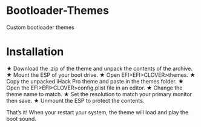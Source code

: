 # Bootloader-Themes
Custom bootloader themes

# Installation
★ Download the .zip of the theme and unpack the contents of the archive.
★ Mount the ESP of your boot drive.
★ Open EFI>EFI>CLOVER>themes.
★ Copy the unpacked iHack Pro theme and paste in the themes folder.
★ Open the EFI>EFI>CLOVER>config.plist file in an editor.
★ Change the theme name to match.
★ Set the resolution to match your primary monitor then save.
★ Unmount the ESP to protect the contents.

That’s it! When your restart your system, the theme will load and play the boot sound.
